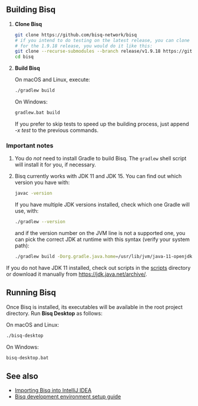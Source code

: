 ## Building Bisq

1. **Clone Bisq**

   ```sh
   git clone https://github.com/bisq-network/bisq
   # if you intend to do testing on the latest release, you can clone the respective branch selectively, without downloading the whole repository
   # for the 1.9.18 release, you would do it like this:
   git clone --recurse-submodules --branch release/v1.9.18 https://github.com/bisq-network/bisq
   cd bisq
   ```

2. **Build Bisq**

   On macOS and Linux, execute:
   ```sh
   ./gradlew build
   ```

   On Windows:
   ```cmd
   gradlew.bat build
   ```

   If you prefer to skip tests to speed up the building process, just append _-x test_ to the previous commands.

### Important notes

1. You do _not_ need to install Gradle to build Bisq. The `gradlew` shell script will install it for you, if necessary.

2. Bisq currently works with JDK 11 and JDK 15. You can find out which
   version you have with:

   ```sh
   javac -version
   ```

   If you have multiple JDK versions installed, check which one Gradle will use, with:

   ```sh
   ./gradlew --version
   ```

   and if the version number on the JVM line is not a supported one, you can pick the correct JDK at runtime with this syntax (verify your system path):

   ```sh
   ./gradlew build -Dorg.gradle.java.home=/usr/lib/jvm/java-11-openjdk-amd64/
   ```

If you do not have JDK 11 installed, check out scripts in the [scripts](../scripts) directory or download it manually from https://jdk.java.net/archive/.

## Running Bisq

Once Bisq is installed, its executables will be available in the root project directory. Run **Bisq Desktop** as follows:

On macOS and Linux:
```sh
./bisq-desktop
```

On Windows:
```cmd
bisq-desktop.bat
```

## See also

 - [Importing Bisq into IntelliJ IDEA](./idea-import.md)
 - [Bisq development environment setup guide](./dev-setup.md)
